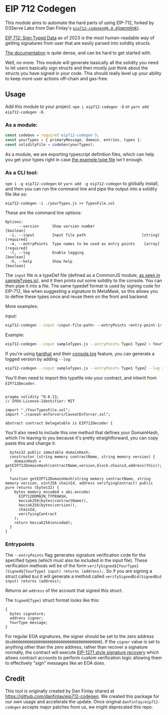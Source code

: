 # EIP 712 Codegen
This module aims to automate the hard parts of using EIP-712, forked by D3Serve Labs from Dan Finlay's [`eip712-codegen@6.0.8`(permlink)](https://github.com/danfinlay/eip712-codegen/tree/73b411e83250755c2a1bd068d9f5eaf7b42be039).

[EIP 712: Sign Typed Data](https://eips.ethereum.org/EIPS/eip-712) as of 2023 is the most human-readable way of getting signatures from user that are easily parsed into solidity structs.

[The documentation](https://docs.metamask.io/guide/signing-data.html#sign-typed-data-v4) is quite dense, and can be hard to get started with.


Well, no more. This module will generate basically all the solidity you need to let users basically sign structs and then mostly just think about the structs you have signed in your code. This should really level up your ability to keep more user actions off-chain and gas-free.

## Usage

Add this module to your project: `npm i eip712-codegen -D` or `yarn add eip712-codegen -D`.

### As a module:
```js
const codeGen = require('eip712-codegen');
const yourTypes = { primaryMessage, domain, entries, types };
const solidityFile = codeGen(yourTypes);
```
As a module, we are exporting typescript definition files, which can help you get your types right in case [the example type file](./sampleTypes.js) isn't enough.

### As a CLI tool:

`npm i -g eip712-codegen` or `yarn add -g eip712-codegen` to globally install, and then you can run the command line and pipe the output into a solidity file like so:

`eip712-codegen -i ./yourTypes.js >> TypesFile.sol`

These are the command line options:

```
Options:
      --version      Show version number                               [boolean]
  -i, --input        Input file path                         [string] [required]
  -e, --entryPoints  Type names to be used as entry points    [array] [required]
  -l, --log          Enable logging                                    [boolean]
  -h, --help         Show help                                         [boolean]
```

The `input` file is a typeDef file (defined as a CommonJS module, [as seen in sampleTypes.js](./sampleTypes.js)), and it then prints out some solidity to the console. You can then pipe it into a file. The same typedef format is used by signing code for EIP-712, like when suggesting a signature to MetaMask, so this allows you to define these types once and reuse them on the front and backend.

More examples:

input:
```sh
eip712-codegen --input <input-file-path> --entryPoints <entry-point-1> <entry-point-2> ... --log
```

Example:
```sh
eip712-codegen --input sampleTypes.js --entryPoints Type1 Type2 > YourTypesFile.sol
```

If you're using [hardhat](hardhat.org/) and their [console.log](https://hardhat.org/hardhat-network/#console-log) feature, you can generate a logged version by adding `--log`:

```sh
eip712-codegen --input sampleTypes.js --entryPoints Type1 Type2 --log > YourTypesFile.sol
```

You'll then need to import this typefile into your contract, and inherit from `EIP712Decoder`.

```solidity

pragma solidity ^0.8.13;
// SPDX-License-Identifier: MIT

import "./YourTypesFile.sol";
import "./caveat-enforcers/CaveatEnforcer.sol";

abstract contract Delegatable is EIP712Decoder {
```

You'll also need to include this one method that defines your DomainHash, which I'm leaving to you because it's pretty straightforward, you can copy paste this and change it:

```solidity
  bytes32 public immutable domainHash;
  constructor (string memory contractName, string memory version) {
    domainHash = getEIP712DomainHash(contractName,version,block.chainid,address(this));
  }

  function getEIP712DomainHash(string memory contractName, string memory version, uint256 chainId, address verifyingContract) public pure returns (bytes32) {
    bytes memory encoded = abi.encode(
      EIP712DOMAIN_TYPEHASH,
      keccak256(bytes(contractName)),
      keccak256(bytes(version)),
      chainId,
      verifyingContract
    );
    return keccak256(encoded);
  }
}
```

### Entrypoints 

The `--entryPoints` flag generates signature verification code for the specified types (which must also be included in the input file). These verification methods will be of the form `verifySigned${YourType}(Signed${YourType} input) returns (address);`. So if you are signing a struct called `Bid` it will generate a method called `verifySignedBid(SignedBid input) returns (address);`

Returns an `address` of the account that signed this struct.

The `Signed{Type}` struct format looks like this:
```solidity
{
  bytes signature;
  address signer;
  YourType message;
}
```
For regular EOA signatures, the signer should be set to the zero address (`0x0000000000000000000000000000000000000000`).
If the `signer` value is set to anything other than the zero address, rather than recover a signature normally, the contract will execute [EIP-1271 style signature recovery](https://eips.ethereum.org/EIPS/eip-1271) which allows contract accounts to perform custom verification logic allowing them to effectively "sign" messages like an EOA does.

## Credit

This tool is originally created by Dan Finlay shared at https://github.com/danfinlay/eip712-codegen. We created this package for our own usage and accelerate the update.
Once original `danfinlay/eip712-codegen` accepts major patches from us, we might deprecated this repo.

